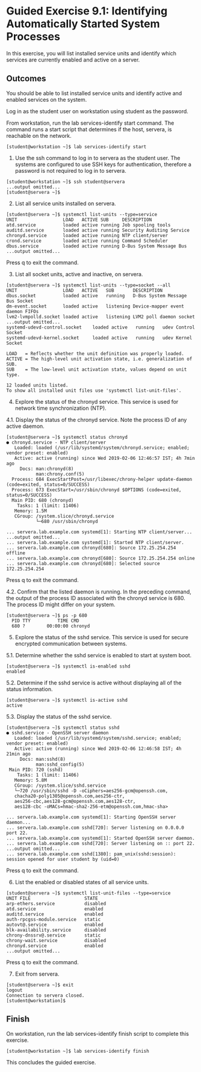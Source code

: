 # Guided Exercise 9.1: Identifying Automatically Started System Processes

In this exercise, you will list installed service units and identify which services are currently enabled and active on a server.

## Outcomes

You should be able to list installed service units and identify active and enabled services on the system.

Log in as the student user on workstation using student as the password.

From workstation, run the lab services-identify start command. The command runs a start script that determines if the host, servera, is reachable on the network.

```
[student@workstation ~]$ lab services-identify start
```

1. Use the ssh command to log in to servera as the student user. The systems are configured to use SSH keys for authentication, therefore a password is not required to log in to servera.

```
[student@workstation ~]$ ssh student@servera
...output omitted...
[student@servera ~]$ 
```

2. List all service units installed on servera.

```
[student@servera ~]$ systemctl list-units --type=service
UNIT                 LOAD   ACTIVE SUB     DESCRIPTION
atd.service          loaded active running Job spooling tools
auditd.service       loaded active running Security Auditing Service
chronyd.service      loaded active running NTP client/server
crond.service        loaded active running Command Scheduler
dbus.service         loaded active running D-Bus System Message Bus
...output omitted...
```

Press q to exit the command.

3. List all socket units, active and inactive, on servera.

```
[student@servera ~]$ systemctl list-units --type=socket --all
UNIT                 LOAD   ACTIVE   SUB       DESCRIPTION
dbus.socket          loaded active   running   D-Bus System Message Bus Socket 
dm-event.socket      loaded active   listening Device-mapper event daemon FIFOs
lvm2-lvmpolld.socket loaded active   listening LVM2 poll daemon socket
...output omitted...
systemd-udevd-control.socket    loaded active   running   udev Control Socket
systemd-udevd-kernel.socket     loaded active   running   udev Kernel Socket

LOAD   = Reflects whether the unit definition was properly loaded.
ACTIVE = The high-level unit activation state, i.e. generalization of SUB.
SUB    = The low-level unit activation state, values depend on unit type.

12 loaded units listed.
To show all installed unit files use 'systemctl list-unit-files'.
```

4. Explore the status of the chronyd service. This service is used for network time synchronization (NTP).

4.1. Display the status of the chronyd service. Note the process ID of any active daemon.

```
[student@servera ~]$ systemctl status chronyd
● chronyd.service - NTP client/server
   Loaded: loaded (/usr/lib/systemd/system/chronyd.service; enabled; vendor preset: enabled)
   Active: active (running) since Wed 2019-02-06 12:46:57 IST; 4h 7min ago
     Docs: man:chronyd(8)
           man:chrony.conf(5)
  Process: 684 ExecStartPost=/usr/libexec/chrony-helper update-daemon (code=exited, status=0/SUCCESS)
  Process: 673 ExecStart=/usr/sbin/chronyd $OPTIONS (code=exited, status=0/SUCCESS)
  Main PID: 680 (chronyd)
    Tasks: 1 (limit: 11406)
   Memory: 1.5M
   CGroup: /system.slice/chronyd.service
           └─680 /usr/sbin/chronyd

... servera.lab.example.com systemd[1]: Starting NTP client/server...
...output omitted...
... servera.lab.example.com systemd[1]: Started NTP client/server.
... servera.lab.example.com chronyd[680]: Source 172.25.254.254 offline
... servera.lab.example.com chronyd[680]: Source 172.25.254.254 online
... servera.lab.example.com chronyd[680]: Selected source 172.25.254.254
```

Press q to exit the command.

4.2. Confirm that the listed daemon is running. In the preceding command, the output of the process ID associated with the chronyd service is 680. The process ID might differ on your system.

```
[student@servera ~]$ ps -p 680
  PID TTY          TIME CMD
  680 ?        00:00:00 chronyd
```

5. Explore the status of the sshd service. This service is used for secure encrypted communication between systems.

5.1. Determine whether the sshd service is enabled to start at system boot.

```
[student@servera ~]$ systemctl is-enabled sshd
enabled
```

5.2. Determine if the sshd service is active without displaying all of the status information.

```
[student@servera ~]$ systemctl is-active sshd
active
```

5.3. Display the status of the sshd service.

```
[student@servera ~]$ systemctl status sshd
● sshd.service - OpenSSH server daemon
   Loaded: loaded (/usr/lib/systemd/system/sshd.service; enabled; vendor preset: enabled)
   Active: active (running) since Wed 2019-02-06 12:46:58 IST; 4h 21min ago
     Docs: man:sshd(8)
           man:sshd_config(5)
 Main PID: 720 (sshd)
    Tasks: 1 (limit: 11406)
   Memory: 5.8M
   CGroup: /system.slice/sshd.service
   └─720 /usr/sbin/sshd -D -oCiphers=aes256-gcm@openssh.com,
   chacha20-poly1305@openssh.com,aes256-ctr,
   aes256-cbc,aes128-gcm@openssh.com,aes128-ctr,
   aes128-cbc -oMACs=hmac-sha2-256-etm@openssh.com,hmac-sha>

... servera.lab.example.com systemd[1]: Starting OpenSSH server daemon...
... servera.lab.example.com sshd[720]: Server listening on 0.0.0.0 port 22.
... servera.lab.example.com systemd[1]: Started OpenSSH server daemon.
... servera.lab.example.com sshd[720]: Server listening on :: port 22.
...output omitted...
... servera.lab.example.com sshd[1380]: pam_unix(sshd:session): session opened for user student by (uid=0)
```

Press q to exit the command.

6. List the enabled or disabled states of all service units.

```
[student@servera ~]$ systemctl list-unit-files --type=service
UNIT FILE                    STATE          
arp-ethers.service           disabled       
atd.service                  enabled        
auditd.service               enabled        
auth-rpcgss-module.service   static         
autovt@.service              enabled        
blk-availability.service     disabled       
chrony-dnssrv@.service       static         
chrony-wait.service          disabled       
chronyd.service              enabled 
...output omitted...
```

Press q to exit the command.

7. Exit from servera.

```
[student@servera ~]$ exit
logout
Connection to servera closed.
[student@workstation]$ 
```

## Finish

On workstation, run the lab services-identify finish script to complete this exercise.

```
[student@workstation ~]$ lab services-identify finish
```

This concludes the guided exercise.

